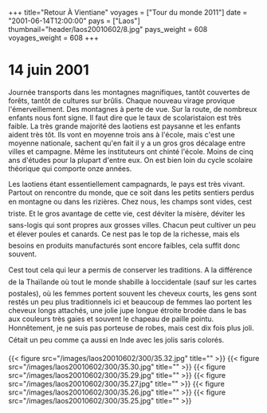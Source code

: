 +++
title="Retour À Vientiane"
voyages = ["Tour du monde 2011"]
date = "2001-06-14T12:00:00"
pays = ["Laos"]
thumbnail="header/laos20010602/8.jpg"
pays_weight = 608
voyages_weight = 608
+++
# 14 juin 2001

Journée transports dans les montagnes magnifiques, tantôt couvertes de forêts, 
tantôt de cultures sur brûlis. Chaque nouveau virage provique l'émerveillement. 
Des montagnes à perte de vue. Sur la route, de nombreux enfants nous font signe. 
Il faut dire que le taux de scolaristaion est très faible. La très grande majorité 
des laotiens est paysanne et les enfants aident très tôt. Ils vont en moyenne 
trois ans à l'école, mais c'est une moyenne nationale, sachent qu'en fait il 
y a un gros gros décalage entre villes et campagne. Même les instituteurs ont 
chinté l'école. Moins de cinq ans d'études pour la plupart d'entre eux. On est 
bien loin du cycle scolaire théorique qui comporte onze années.

Les laotiens étant essentiellement campagnards, le pays est très vivant. Partout 
on rencontre du monde, que ce soit dans les petits sentiers perdus en montagne 
ou dans les rizières. Chez nous, les champs sont vides, cest triste. Et le 
gros avantage de cette vie, cest déviter la misère, déviter les sans-logis 
qui sont propres aux grosses villes. Chacun peut cultiver un peu et élever poules 
et canards. Ce nest pas le top de la richesse, mais els besoins en produits 
manufacturés sont encore faibles, cela suffit donc souvent.

Cest tout cela qui leur a permis de conserver les traditions. A la différence 
de la Thaïlande où tout le monde shabille à loccidentale (sauf sur les cartes 
postales), où les femmes portent souvent les cheveux courts, les gens sont restés 
un peu plus traditionnels ici et beaucoup de femmes lao portent les cheveux 
longs attachés, une jolie jupe longue étroite brodée dans le bas aux couleurs 
très gaies et souvent le chapeau de paille pointu. Honnêtement, je ne suis pas 
porteuse de robes, mais cest dix fois plus joli. Cétait un peu comme ça 
aussi en Inde avec les jolis saris colorés.


<div id="TOTO">{{< figure src="/images/laos20010602/300/35.32.jpg" title="" >}}
{{< figure src="/images/laos20010602/300/35.30.jpg" title="" >}}
{{< figure src="/images/laos20010602/300/35.29.jpg" title="" >}}
{{< figure src="/images/laos20010602/300/35.27.jpg" title="" >}}
{{< figure src="/images/laos20010602/300/35.26.jpg" title="" >}}
{{< figure src="/images/laos20010602/300/35.25.jpg" title="" >}}
</DIV>

